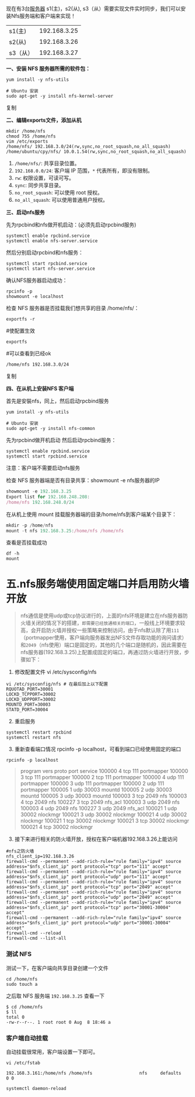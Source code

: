 现在有3台[服务器](https://cloud.tencent.com/product/cvm?from=10680) s1(主)，s2(从), s3（从）需要实现文件实时同步，我们可以安装Nfs服务端和客户端来实现！ 

|          |              |
| -------- | ------------ |
| s1(主)   | 192.168.3.25 |
| s2(从)   | 192.168.3.26 |
| s3（从） | 192.168.3.27 |

**一、安装 NFS 服务器所需的软件包：** 

```shell
yum install -y nfs-utils

# Ubuntu 安装
sudo apt-get -y install nfs-kernel-server
```

复制

**二、编辑exports文件，添加从机**

```shell
mkdir /home/nfs
chmod 755 /home/nfs
vim /etc/exports
/home/nfs/ 192.168.3.0/24(rw,sync,no_root_squash,no_all_squash)
/home/ubuntu/cpy/nfs/ 10.0.1.54(rw,sync,no_root_squash,no_all_squash)
```

1. `/home/nfs/`: 共享目录位置。
2. `192.168.0.0/24`: 客户端 IP 范围，`*` 代表所有，即没有限制。
3. `rw`: 权限设置，可读可写。
4. `sync`: 同步共享目录。
5. `no_root_squash`: 可以使用 root 授权。
6. `no_all_squash`: 可以使用普通用户授权。

**三、启动nfs服务**

先为rpcbind和nfs做开机启动：(必须先启动rpcbind服务)

```shell
systemctl enable rpcbind.service
systemctl enable nfs-server.service
```

然后分别启动rpcbind和nfs服务：

```shell
systemctl start rpcbind.service
systemctl start nfs-server.service
```

确认NFS服务器启动成功：

```shell
rpcinfo -p
showmount -e localhost
```

检查 NFS 服务器是否挂载我们想共享的目录 /home/nfs/： 

```shell
exportfs -r
```

\#使配置生效 

```shell
exportfs
```

 \#可以查看到已经ok 

```shell
/home/nfs 192.168.3.0/24
```

复制

**四、在从机上安装NFS 客户端**

首先是安裝nfs，同上，然后启动rpcbind服务

```shell
yum install -y nfs-utils

# Ubuntu 安装
sudo apt-get -y install nfs-common
```

先为rpcbind做开机启动 然后启动rpcbind服务： 

```shell
systemctl enable rpcbind.service
systemctl start rpcbind.service
```

注意：客户端不需要启动nfs服务

检查 NFS 服务器端是否有目录共享：showmount -e nfs服务器的IP 

```javascript
showmount -e 192.168.3.25
Export list for 192.168.248.208:
/home/nfs 192.168.248.0/24

```

在从机上使用 mount 挂载服务器端的目录/home/nfs到客户端某个目录下： 

```javascript
mkdir -p /home/nfs
mount -t nfs 192.168.3.25:/home/nfs /home/nfs
```

查看是否挂载成功

```
df -h 
mount
```

# 五.nfs服务端使用固定端口并启用防火墙开放

> nfs通信是使用udp或tcp协议进行的，上面的nfs环境是建立在nfs服务器防火墙关闭的情况下的搭建，`即需要已经放通相关的端口`，一般线上环境要求较高，会开启防火墙并授权一些策略来控制访问，由于nfs默认除了用`111`（portmapper使用，客户端向服务器发出NFS文件存取功能的询问请求）和`2049`（nfs使用）端口是固定的，其他的几个端口是随机的，因此需要在nfs服务器(192.168.3.25)上配置成固定的端口，再通过防火墙进行开放，步骤如下：

1. 修改配置文件 vi /etc/sysconfig/nfs
```shell
vi /etc/sysconfig/nfs # 在最后加上以下配置
RQUOTAD_PORT=30001
LOCKD_TCPPORT=30002
LOCKD_UDPPORT=30002
MOUNTD_PORT=30003
STATD_PORT=30004
```

2. 重启服务

```shell
systemctl restart rpcbind
systemctl restart nfs
```

3. 重新查看端口情况 rpcinfo -p localhost，可看到端口已经使用固定的端口 

```shell
rpcinfo -p localhost
```

>    program vers proto   port  service
>     100000    4   tcp    111  portmapper
>     100000    3   tcp    111  portmapper
>     100000    2   tcp    111  portmapper
>     100000    4   udp    111  portmapper
>     100000    3   udp    111  portmapper
>     100000    2   udp    111  portmapper
>     100005    1   udp  30003  mountd
>     100005    2   udp  30003  mountd
>     100005    3   udp  30003  mountd
>     100003    3   tcp   2049  nfs
>     100003    4   tcp   2049  nfs
>     100227    3   tcp   2049  nfs_acl
>     100003    3   udp   2049  nfs
>     100003    4   udp   2049  nfs
>     100227    3   udp   2049  nfs_acl
>     100021    1   udp  30002  nlockmgr
>     100021    3   udp  30002  nlockmgr
>     100021    4   udp  30002  nlockmgr
>     100021    1   tcp  30002  nlockmgr
>     100021    3   tcp  30002  nlockmgr
>     100021    4   tcp  30002  nlockmgr

3. 接下来进行相关的防火墙开放，授权在客户端机器192.168.3.26上能访问

```shell
#nfs之防火墙
nfs_client_ip=192.168.3.26
firewall-cmd --permanent --add-rich-rule="rule family="ipv4" source address="$nfs_client_ip" port protocol="tcp" port="111" accept"
firewall-cmd --permanent --add-rich-rule="rule family="ipv4" source address="$nfs_client_ip" port protocol="udp" port="111" accept"
firewall-cmd --permanent --add-rich-rule="rule family="ipv4" source address="$nfs_client_ip" port protocol="tcp" port="2049" accept"
firewall-cmd --permanent --add-rich-rule="rule family="ipv4" source address="$nfs_client_ip" port protocol="udp" port="2049" accept"
firewall-cmd --permanent --add-rich-rule="rule family="ipv4" source address="$nfs_client_ip" port protocol="tcp" port="30001-30004" accept"
firewall-cmd --permanent --add-rich-rule="rule family="ipv4" source address="$nfs_client_ip" port protocol="udp" port="30001-30004" accept"
firewall-cmd --reload
firewall-cmd --list-all
```

### 测试 NFS

测试一下，在客户端向共享目录创建一个文件

```
cd /home/nfs
sudo touch a
```

之后取 NFS 服务端 `192.168.3.25` 查看一下

```
$ cd /home/nfs
$ ll
total 0
-rw-r--r--. 1 root root 0 Aug  8 18:46 a
```

### 客户端自动挂载

自动挂载很常用，客户端设置一下即可。

```shell
vi /etc/fstab

192.168.3.161:/home/nfs /home/nfs                  nfs     defaults        0 0
```

```shell
systemctl daemon-reload
```